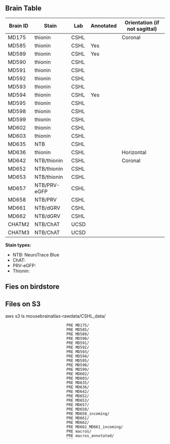 ## Brain Table

| Brain ID |  Stain    | Lab | Annotated | Orientation (if not sagittal)  |
| ---------|  -------- | --- | --------- |--------------------------------|
| MD175 | thionin      | CSHL |      | Coronal    |
| MD585 | thionin      | CSHL | Yes  |            |
| MD589 | thionin      | CSHL | Yes  |            |
| MD590 | thionin      | CSHL |      |            |
| MD591 | thionin      | CSHL |      |            |
| MD592 | thionin      | CSHL |      |            |
| MD593 | thionin      | CSHL |      |            |
| MD594 | thionin      | CSHL | Yes  |            |
| MD595 | thionin      | CSHL |      |            |
| MD598 | thionin      | CSHL |      |            |
| MD599 | thionin      | CSHL |      |            |
| MD602 | thionin      | CSHL |      |            |
| MD603 | thionin      | CSHL |      |            |
| MD635 | NTB          | CSHL |      |            |
| MD636 | thionin      | CSHL |      | Horizontal |
| MD642 | NTB/thionin  | CSHL |      | Coronal    |
| MD652 | NTB/thionin  | CSHL |      |            |
| MD653 | NTB/thionin  | CSHL |      |            |
| MD657 | NTB/PRV-eGFP | CSHL |      |            |
| MD658 | NTB/PRV      | CSHL |      |            |
| MD661 | NTB/dGRV     | CSHL |      |            |
| MD662 | NTB/dGRV     | CSHL |      |            |
| CHATM2 | NTB/ChAT    | UCSD |      |            |
| CHATM3 | NTB/ChAT    | UCSD |      |            |

**Stain types:**
 - NTB: NeuroTrace Blue
 - ChAT: 
 - PRV-eGFP:
 - Thionin:



## Fies on birdstore

## Files on S3

aws s3 ls mousebrainatlas-rawdata/CSHL_data/

```
                           PRE MD175/
                           PRE MD585/
                           PRE MD589/
                           PRE MD590/
                           PRE MD591/
                           PRE MD592/
                           PRE MD593/
                           PRE MD594/
                           PRE MD595/
                           PRE MD598/
                           PRE MD599/
                           PRE MD602/
                           PRE MD603/
                           PRE MD635/
                           PRE MD636/
                           PRE MD642/
                           PRE MD652/
                           PRE MD653/
                           PRE MD657/
                           PRE MD658/
                           PRE MD658_incoming/
                           PRE MD661/
                           PRE MD662/
                           PRE MD662_MD661_incoming/
                           PRE macros/
                           PRE macros_annotated/
                           ```
